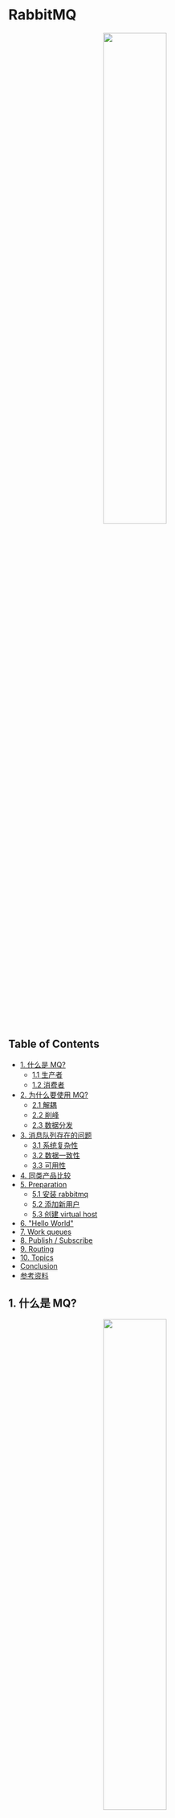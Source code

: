 # RabbitMQ

<div align="center"> <img src="rabbitMQ.png" width="50%"/> </div><br>

Table of Contents
-----------------

* [1. 什么是 MQ?](#1-什么是-mq)
   * [1.1 生产者](#11-生产者)
   * [1.2 消费者](#12-消费者)
* [2. 为什么要使用 MQ?](#2-为什么要使用-mq)
   * [2.1 解耦](#21-解耦)
   * [2.2 削峰](#22-削峰)
   * [2.3 数据分发](#23-数据分发)
* [3. 消息队列存在的问题](#3-消息队列存在的问题)
   * [3.1 系统复杂性](#31-系统复杂性)
   * [3.2 数据一致性](#32-数据一致性)
   * [3.3 可用性](#33-可用性)
* [4. 同类产品比较](#4-同类产品比较)
* [5. Preparation](#5-preparation)
   * [5.1 安装 rabbitmq](#51-安装-rabbitmq)
   * [5.2 添加新用户](#52-添加新用户)
   * [5.3 创建 virtual host](#53-创建-virtual-host)
* [6. "Hello World"](#6-hello-world)
* [7. Work queues](#7-work-queues)
* [8. Publish / Subscribe](#8-publish--subscribe)
* [9. Routing](#9-routing)
* [10. Topics](#10-topics)
* [Conclusion](#conclusion)
* [参考资料](#参考资料)



## 1. 什么是 MQ?

<div align="center"> <img src="mq.png" width="50%"/> </div><br>





`MQ` 即为 `message queue`，消息队列是应用程序和应用程序之间的通信方法



### 1.1 生产者

- 生产者：把数据放到队列中的执行者



### 1.2 消费者

- 消费者：将数据从队列中取出的执行者



> **RabbitMQ is a message broker: it accepts and forwards messages. You can think about it as a post office: when you put the mail that you want posting in a post box, you can be sure that Mr. or Ms. Mailperson will eventually deliver the mail to your recipient. In this analogy, RabbitMQ is a post box, a post office and a postman.**



<div align="center"> <img src="new-mq.jpg" width="50%"/> </div><br>



## 2. 为什么要使用 MQ?

- 应用解耦
- 流量削峰
- 数据分发 



### 2.1 解耦

一个系统的耦合度越高，容错性就越低（牵一发而动全身）



解耦是消息队列所要解决最本质的问题。

解耦，一个事务，只关心核心的流程，而需要依赖其他系统但不那么重要的事情，有通知即可，无需等待结构。



举个例子，在一个订单系统中

<div align="center"> <img src="image-20200809151522494.png" width="40%"/> </div><br>

包含以下功能（流程）：

- 订单支付
- 库存
- 物流



若物流系统发生故障



加入消息队列前：

则订单系统需要等待，终端系统等待时间过长会造成用户体验感极差



加入了消息队列后：

用户支付操作正常完成，将数据放到消息队列中，并及时返回“支付成功“的讯号

而当物流系统恢复后，补充处理消息队列中的订单消息即可（异步），用户几乎感受不到



<div align="center"> <img src="image-20200809151754415.png" width="45%"/> </div><br>





### 2.2 削峰

<div align="center"> <img src="image-20200809170311265.png" width="40%"/> </div><br>

在没有引入消息队列前：

若服务器在某一时间段的访问量陡增，例如常见的秒杀，双 11 等，公司原有的服务器承受不了高强度的访问量，会造成数据库崩溃（频繁地与系统 `IO` 打交道）



这时需引入消息队列：

<div align="center"> <img src="image-20200809170207889.png" width="40%"/> </div><br>

起到削峰的作用







### 2.3 数据分发























## 3. 消息队列存在的问题

任何事物都有两面性，在系统引入消息队列也有其缺点：

- 系统复杂性
- 数据一致性
- 可用性



### 3.1 系统复杂性

在系统中引入 `mq` 主要会造成以下问题：

- 重复消费
- 消息丢失
- 消息顺序消费



### 3.2 数据一致性

数据的一致性涉及到分布式事务的知识，广泛存在于分布式系统中

引入消息队列会将这个问题的缺点放大



### 3.3 可用性

如何保证 `mq` 的高可用性？







## 4. 同类产品比较

（实习的时候，公司用的是 `kafka`）

<div align="center"> <img src="111.jpg" width="60%"/> </div><br>




## 5. Preparation

### 5.1 安装 rabbitmq

采用 `homebrew` 安装 `rabbitmq`

<div align="center"> <img src="image-20200808164521398.png" width="60%"/> </div><br>



通过 `homebrew` 安装的软件位于 `/usr/local/Cellar` 上


<div align="center"> <img src="image-20200808164750922.png" width="60%"/> </div><br>

启动 `rabbitmq-server`


<div align="center"> <img src="image-20200808165033549.png" width="60%"/> </div><br>



输入网址：

```html
http://localhost:15672/
```

<div align="center"> <img src="image-20200808165134031.png" width="50%"/> </div><br>

默认账号密码都为 `guest`

搭建成功

<div align="center"> <img src="image-20200808165224073.png" width="100%"/> </div><br>



### 5.2 添加新用户

设置新账号


<div align="center"> <img src="image-20200808205850672.png" width="100%"/> </div><br>

添加成功！

<div align="center"> <img src="image-20200808205922733.png" width="50%"/> </div><br>









###  5.3 创建 virtual host

<div align="center"> <img src="image-20200810095221458.png" width="90%"/> </div><br>

创建新的 `virtual host`：`myVH`


<div align="center"> <img src="image-20200810095500313.png" width="90%"/> </div><br>


添加 `permission`

<div align="center"> <img src="image-20200810095625133.png" width="90%"/> </div><br>




## 6. "Hello World"











## 7. Work queues







## 8. Publish / Subscribe







## 9. Routing











## 10. Topics















## Conclusion

- 工厂模式的设计思想经常接触 需要学习
- 官方文档太重要









## 参考资料

- [RabbitMQ Tutorials](https://www.rabbitmq.com/getstarted.html)
- [什么是消息队列？](https://juejin.im/post/6844903817348136968)
- [消息队列的使用场景是怎样的？](https://www.zhihu.com/question/34243607)
- [消息队列设计精要](https://tech.meituan.com/2016/07/01/mq-design.html)

  











